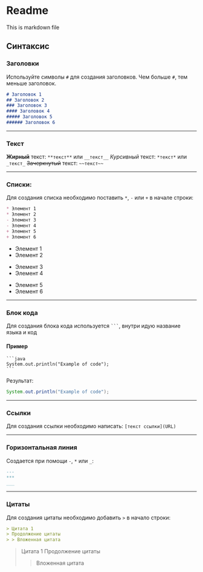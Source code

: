 # Readme

This is markdown file


## Синтаксис

### Заголовки

Используйте символы `#` для создания заголовков. Чем больше `#`, тем меньше заголовок.

```markdown
# Заголовок 1
## Заголовок 2
### Заголовок 3
#### Заголовок 4
##### Заголовок 5
###### Заголовок 6
```

***
### Текст

**Жирный** текст: `**текст**` или `__текст__`
*Курсивный* текст: `*текст*` или `_текст_`
~~Зачеркнутый~~ текст: `~~текст~~`

***
### Списки:
Для создания списка необходимо поставить `*`, `-` или `+` в начале строки:
```markdown
* Элемент 1
* Элемент 2
- Элемент 3
- Элемент 4
+ Элемент 5
+ Элемент 6
```
* Элемент 1
* Элемент 2
- Элемент 3
- Элемент 4
+ Элемент 5
+ Элемент 6

***
### Блок кода
Для создания блока кода используется `` ``` ``, внутри идую название языка и код
#### Пример

````
```java
System.out.println("Example of code");
```
````
Результат:
```java
System.out.println("Example of code");
```

***
### Ссылки
Для создания ссылки необходимо написать: `[текст ссылки](URL)`

***
### Горизонтальная линия

Создается при помощи `-`, `*` или `_`:
```markdown
---
***
___
```

***
### Цитаты
Для создания цитаты необходимо добавить `>` в начало строки:
```markdown
> Цитата 1
> Продолжение цитаты
> > Вложенная цитата
```
> Цитата 1
> Продолжение цитаты
> > Вложенная цитата